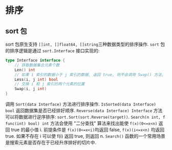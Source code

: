 # 排序
## sort 包
sort 包原生支持 `[]int, []float64, []string`三种数据类型的排序操作.
`sort` 包的排序逻辑是通过 `sort.Interface` 接口实现的:

```go
type Interface interface {
    // 获取数据集合元素个数
    Len() int
    // 如果 i 索引的数据小于 j 索引的数据, 返回 true, 则不会调用 Swap() 方法, 即数据升序排序
    Less(i, j int) bool
    // 交换 i 和 j 索引的两个元素的位置
    Swap(i, j int)
}
```

调用 `Sort(data Interface)` 方法进行排序操作.
`IsSorted(data Interface) bool` 返回数据集是否已经排好顺序.
`Reverse(data Interface) Interface` 方法可以将数据进行逆序排序: `sort.Sort(sort.Reverse(target))`.
`Search(n int, f func(int) bool) int` 方法会使用 "二分查找" 算法来找出能使 `f(x)(0<=x<n)` 返回 true 的最小值 i. 前提条件是 `f(x)(0<=x<i)`均返回 false, `f(x)(i<=x<n)` 均返回 true. 如果不存在 i 可以使 f(i) 返回 true, 则返回 n.
`Search()` 函数的一个常用场景是搜索元素是否存在于已经升序排好的切片中.
